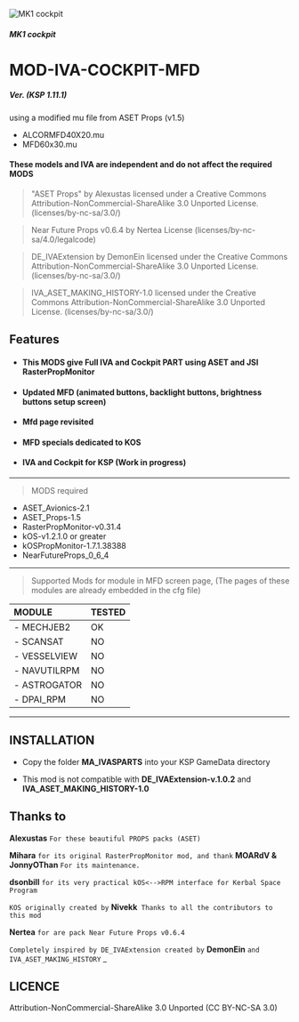 ![MK1 cockpit](https://i.imgur.com/CB9zHTRh.png)
##### MK1 cockpit

# MOD-IVA-COCKPIT-MFD
##### Ver. (KSP 1.11.1)

using a modified mu file from ASET Props (v1.5)
- ALCORMFD40X20.mu
- MFD60x30.mu
#### These models and IVA are independent and do not affect the required MODS

> "ASET Props" by Alexustas licensed under a Creative Commons Attribution-NonCommercial-ShareAlike 3.0 Unported License. (licenses/by-nc-sa/3.0/)
  
> Near Future Props v0.6.4 by Nertea License (licenses/by-nc-sa/4.0/legalcode)

> DE_IVAExtension by DemonEin licensed under the Creative Commons Attribution-NonCommercial-ShareAlike 3.0 Unported License. (licenses/by-nc-sa/3.0/)

> IVA_ASET_MAKING_HISTORY-1.0 licensed under the Creative Commons Attribution-NonCommercial-ShareAlike 3.0 Unported License. (licenses/by-nc-sa/3.0/)

## Features

- #### This MODS give Full IVA and Cockpit PART using ASET and JSI RasterPropMonitor
- #### Updated MFD (animated buttons, backlight buttons, brightness buttons setup screen)
- #### Mfd page revisited
- #### MFD specials dedicated to KOS
- #### IVA and Cockpit for KSP (Work in progress)
______

> MODS required
- ASET_Avionics-2.1
- ASET_Props-1.5
- RasterPropMonitor-v0.31.4
- kOS-v1.2.1.0 or greater
- kOSPropMonitor-1.7.1.38388
- NearFutureProps_0_6_4
______

> Supported Mods for module in MFD screen page, (The pages of these modules are already embedded in the cfg file)

| MODULE | TESTED|
|:---|:---|
|- MECHJEB2| OK|
|- SCANSAT| NO|
|- VESSELVIEW| NO|
|- NAVUTILRPM| NO|
|- ASTROGATOR| NO|
|- DPAI_RPM| NO|
______

## INSTALLATION

- Copy the folder **MA_IVASPARTS** into your KSP GameData directory

- This mod is not compatible with **DE_IVAExtension-v.1.0.2** and **IVA_ASET_MAKING_HISTORY-1.0**

## Thanks to

**Alexustas** `` For these beautiful PROPS packs (ASET) ``

**Mihara** ``for its original RasterPropMonitor mod, and thank`` **MOARdV & JonnyOThan** ``For its maintenance.``

**dsonbill** ``for its very practical kOS<-->RPM interface for Kerbal Space Program``

``KOS originally created by`` **Nivekk**`` Thanks to all the contributors to this mod``

**Nertea** ``for are pack Near Future Props v0.6.4``

``Completely inspired by DE_IVAExtension created by`` **DemonEin** ``and IVA_ASET_MAKING_HISTORY``
_
## LICENCE
 Attribution-NonCommercial-ShareAlike 3.0 Unported (CC BY-NC-SA 3.0)